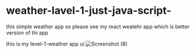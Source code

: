 # weather-lavel-1-just-java-script-
this simple weather app so please see my react weatehr app which is better version of thi app


this is my level-1-weather app ui
![Screenshot (8)](https://user-images.githubusercontent.com/77746465/194768542-596e6890-19f9-4633-b701-94dd0aee7c63.png)
